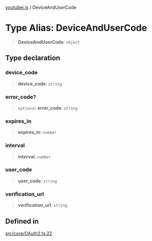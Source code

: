 [youtubei.js](../README.md) / DeviceAndUserCode

# Type Alias: DeviceAndUserCode

> **DeviceAndUserCode**: `object`

## Type declaration

### device\_code

> **device\_code**: `string`

### error\_code?

> `optional` **error\_code**: `string`

### expires\_in

> **expires\_in**: `number`

### interval

> **interval**: `number`

### user\_code

> **user\_code**: `string`

### verification\_url

> **verification\_url**: `string`

## Defined in

[src/core/OAuth2.ts:22](https://github.com/LuanRT/YouTube.js/blob/e54e499ff553dab51e6d9d1aebc090b50fec29ba/src/core/OAuth2.ts#L22)
